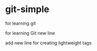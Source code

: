 # git-simple

for learning git

for learning Git new line

add new line for creating lightweight tags
